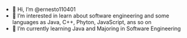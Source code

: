 - 👋 Hi, I’m @ernesto110401
- 👀 I’m interested in learn about software engineering and some languages as Java, C++, Phyton, JavaScript, ans so on
- 🌱 I’m currently learning Java and Majoring in Software Engineering


<!---
ernesto110401/ernesto110401 is a ✨ special ✨ repository because its `README.md` (this file) appears on your GitHub profile.
You can click the Preview link to take a look at your changes.
--->
